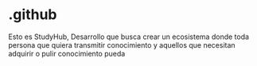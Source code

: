 # .github
Esto es StudyHub, Desarrollo que busca crear un ecosistema donde toda persona que quiera transmitir conocimiento y aquellos que necesitan adquirir o pulir conocimiento pueda
